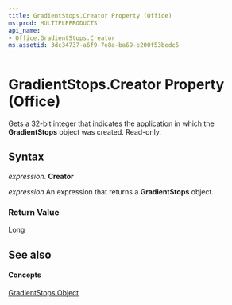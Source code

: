 ```yaml
---
title: GradientStops.Creator Property (Office)
ms.prod: MULTIPLEPRODUCTS
api_name:
- Office.GradientStops.Creator
ms.assetid: 3dc34737-a6f9-7e8a-ba69-e200f53bedc5
---
```



# GradientStops.Creator Property (Office)

Gets a 32-bit integer that indicates the application in which the  **GradientStops** object was created. Read-only.


## Syntax

 _expression_. **Creator**

 _expression_ An expression that returns a **GradientStops** object.


### Return Value

Long


## See also


#### Concepts


[GradientStops Object](gradientstops-object-office.md)

